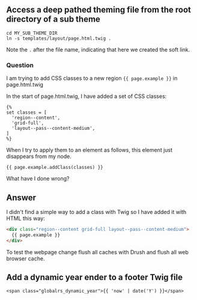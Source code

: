 ## Access a deep pathed theming file from the root directory of a sub theme

```shell
cd MY_SUB_THEME_DIR
ln -s templates/layout/page.html.twig .
```

Note the `.` after the file name, indicating that here we created the soft link.


### Question

I am trying to add CSS classes to a new region `{{ page.example }}` in page.html.twig

In the start of page.html.twig, I have added a set of CSS classes:

```twig
{%
set classes = [
  'region--content', 
  'grid-full', 
  'layout--pass--content-medium',
]
%}
```

When I try to apply them to an element as follows, this element just disappears from my node.

```twig
{{ page.example.addClass(classes) }}
```

What have I done wrong?

## Answer

I didn't find a simple way to add a class with Twig so I have added it with HTML this way:

```html
<div class="region--content grid-full layout--pass--content-medium">
  {{ page.example }}
</div>
```

To test the webpage change flush all caches with Drush and flush all web browser cache.

## Add a dynamic year ender to a footer Twig file

```twig
<span class="globalrs_dynamic_year">{{ 'now' | date('Y') }}</span>
```
